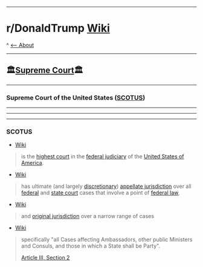 -----

# **r/DonaldTrump [Wiki](https://www.reddit.com/r/DonaldTrump/wiki/index)**

^ [<-- About](https://www.reddit.com/r/DonaldTrump/wiki/donaldtrump)

-----

## 🏛️[Supreme Court](https://www.reddit.com/r/donaldtrump/wiki/scotus)🏛️

-----

### Supreme Court of the United States ([SCOTUS](https://www.supremecourt.gov/))

-----

[//]:# '### Candidates'

-----

[//]:# 'Dev'

[//]:# 'TO USE for Official Sourcing'
[//]:# 'Assume Post-2020-09-18_1939'
[//]:# 'ODNI'
[//]:# 'NCSC-CI // NCSC-NI'
[//]:# 'Disinfo Policy'
[//]:# 'In Effect'
[//]:# 'https://www.dni.gov/index.php/ncsc-home'

[//]:# '2020-09-18_2045'
[//]:# 'Wikipedia'
[//]:# 'SCOTUS'
[//]:# 'Archive: https://archive.is/sDYgy'

[//]:# '2020-09-18_2051'
[//]:# 'Wikipedia'
[//]:# 'Supreme Court'
[//]:# 'Archive: https://archive.is/NoMXP'

[//]:# '2020-09-18_2053'
[//]:# 'Wikipedia'
[//]:# 'Federal judiciary of the United States'
[//]:# 'Archive: https://archive.is/CiSX3'

[//]:# '2020-09-18_2056'
[//]:# 'Wikipedia'
[//]:# 'United States of America'
[//]:# 'Archive: https://archive.is/h1lpN'


[//]:# '2020-09-18_2109'
[//]:# 'Wikipedia'
[//]:# 'Procedures of the Supreme Court of the United States'
[//]:# 'Archive: https://archive.is/A4ddx'
[//]:# 'Archive: https://archive.is/wip/A4ddx'

[//]:# '2020-09-18_2110'
[//]:# 'Wikipedia'
[//]:# 'Appellate jurisdiction'
[//]:# 'Archive: https://archive.is/A4ddx'
[//]:# 'Archive: https://archive.is/wip/3wNAC'

[//]:# '2020-09-18_2115'
[//]:# 'Wikipedia'
[//]:# 'Federal tribunals in the United States'
[//]:# 'Archive: https://archive.is/IN3an'
[//]:# 'Archive: https://archive.is/wip/IN3an'

[//]:# '2020-09-18_2118'
[//]:# 'Wikipedia'
[//]:# 'State court (United States)'
[//]:# 'Archive: https://archive.is/Osy5P'
[//]:# 'Archive: https://archive.is/wip/Osy5P'

[//]:# '2020-09-18_2122'
[//]:# 'Wikipedia'
[//]:# 'Law of the United States'
[//]:# 'Archive: https://archive.is/ePPrw'
[//]:# 'Archive: https://archive.is/wip/ePPrw'

[//]:# '2020-09-18_2124'
[//]:# 'Wikipedia'
[//]:# 'Original jurisdiction'
[//]:# 'Archive: https://archive.is/1Irau'
[//]:# 'Archive: https://archive.is/wip/1Irau'



[//]:# '2020-09-18_2100'
[//]:# 'Wikipedia'
[//]:# 'Article Three of the United States Constitution'
[//]:# 'Archive: https://archive.is/6Gx5N'


[//]:# 'Sourcing Standards for Wiki Page'
[//]:# '0000-00-00_0000'
[//]:# 'Top Lvl Domain of Site Archived'
[//]:# 'Title of Page'
[//]:# 'Archive Finished'
[//]:# 'Archive In Progress (If Applicable)'

[//]:# '2020-09-18_1939'
[//]:# 'Yale Journal on Regulation'
[//]:# 'Judge Amy Coney Barrett on Statutory Interpretation: Textualism, Precedent, Judicial Restraint, and the Future of Chevron, by Evan Bernick'
[//]:# 'Archive: https://archive.is/KigAU'
[//]:# '2020-09-18_1939'
[//]:# 'Wikipedia'
[//]:# 'Archive: https://archive.is/Yo8ui'
[//]:# '2020-09-18_1939'
[//]:# 'C-Span 2017-09-06 Hearing // Pending Judicial/Justice Dept Nomination Hearing'
[//]:# 'Live: https://www.c-span.org/video/?433501-1/amy-coney-barrett-testifies-seventh-circuit-confirmation-hearing-2017'
[//]:# '2020-09-18_1939'
[//]:# 'C-Span 2017-09-06 Hearing // Pending Judicial/Justice Dept Nomination Hearing'
[//]:# 'Archive: https://archive.is/Isufx'
[//]:# '2020-09-18_1939'
[//]:# 'ACB Clears Path for 1st Federal Execution in 17 yrs'
[//]:# 'Archive: https://archive.is/AQ76k'

[//]:# 'Dev'

-----

### SCOTUS

  - [Wiki](https://archive.is/sDYgy#selection-1253.2-1265.2)
    
  >is the [highest court](https://archive.is/NoMXP) in the [federal judiciary](https://archive.is/CiSX3) of the [United States of America](https://archive.is/h1lpN).

  - [Wiki](https://archive.is/sDYgy#selection-1265.5-1285.2)
    
  >has ultimate (and largely [discretionary](https://archive.is/A4ddx)) [appellate jurisdiction](https://archive.is/3wNAC) over all [federal](https://archive.is/IN3an) and [state court](https://archive.is/wip/Osy5P) cases that involve a point of [federal law](https://archive.is/wip/ePPrw),

  - [Wiki](https://archive.is/sDYgy#selection-1285.1-1289.29)
    
  >and [original jurisdiction](https://archive.is/wip/1Irau) over a narrow range of cases

  - [Wiki](https://archive.is/sDYgy#selection-1289.31-1293.3)
    
  >specifically "all Cases affecting Ambassadors, other public Ministers and Consuls, and those in which a State shall be Party". 
  >
  >[Article III, Section 2](https://archive.is/6Gx5N)